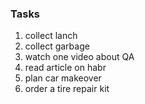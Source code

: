 ### Tasks
1. collect lanch
2. collect garbage
3. watch one video about QA
4. read article on habr
5. plan car makeover
6. order a tire repair kit
